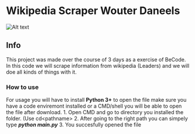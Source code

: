 # Wikipedia Scraper Wouter Daneels
![Alt text](https://duckduckgo.com/i/0cc93634.png "a title")
## Info
This project was made over the course of 3 days as a exercise of BeCode. In this code we will scrape information from wikipedia (Leaders) and we will doe all kinds of things with it.

### How to use
For usage you will have to install **Python 3+** to open the file make sure you have a code enviremont installed or a CMD/shell you will be able to open the file after download.
     1. Open CMD and go to directory you installed the folder. (Use cd\<pathname> 
     2. After going to the right path you can simpely type ***python main.py***
     3. You succesfully opened the file
     
